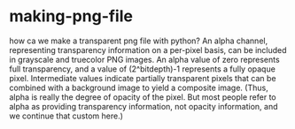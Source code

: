 # making-png-file
how ca we make a transparent png file with python?
An alpha channel, representing transparency information on a per-pixel basis, can be included in grayscale and truecolor PNG images.
An alpha value of zero represents full transparency, and a value of (2^bitdepth)-1 represents a fully opaque pixel. Intermediate values indicate partially transparent pixels that can be combined with a background image to yield a composite image. (Thus, alpha is really the degree of opacity of the pixel. But most people refer to alpha as providing transparency information, not opacity information, and we continue that custom here.)
